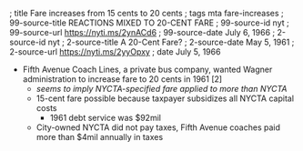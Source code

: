 ; title Fare increases from 15 cents to 20 cents
; tags mta fare-increases
; 99-source-title REACTIONS MIXED TO 20-CENT FARE
; 99-source-id nyt
; 99-source-url https://nyti.ms/2ynACd6
; 99-source-date July 6, 1966
; 2-source-id nyt
; 2-source-title A 20-Cent Fare?
; 2-source-date May 5, 1961
; 2-source-url https://nyti.ms/2yyOpxy
; date July 5, 1966

- Fifth Avenue Coach Lines, a private bus company, wanted Wagner administration to increase fare to 20 cents in 1961 [2]
  - *seems to imply NYCTA-specified fare applied to more than NYCTA*
  - 15-cent fare possible because taxpayer subsidizes all NYCTA capital costs
    - 1961 debt service was $92mil
  - City-owned NYCTA did not pay taxes, Fifth Avenue coaches paid more than $4mil annually in taxes
